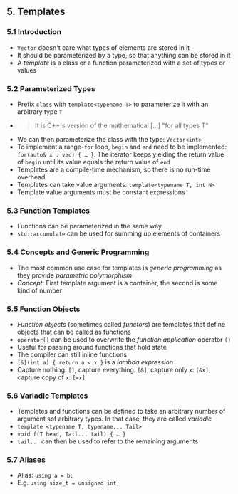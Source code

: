 ## 5. Templates

### 5.1 Introduction

- `Vector` doesn't care what types of elements are stored in it
- It should be parameterized by a type, so that anything can be stored in it
- A *template* is a class or a function parameterized with a set of types or values

### 5.2 Parameterized Types

- Prefix `class` with `template<typename T>` to parameterize it with an arbitrary type `T`
- > It is C++'s version of the mathematical [...] "for all types T"
- We can then parameterize the class with the type: `Vector<int>`
- To implement a range-`for` loop, `begin` and `end` need to be implemented: `for(auto& x : vec) { … }`. The iterator keeps yielding the return value of `begin` until its value equals the return value of `end`
- Templates are a compile-time mechanism, so there is no run-time overhead
- Templates can take value arguments: `template<typename T, int N>`
- Template value arguments must be constant expressions

### 5.3 Function Templates

- Functions can be parameterized in the same way
- `std::accumulate` can be used for summing up elements of containers

### 5.4 Concepts and Generic Programming

- The most common use case for templates is *generic programming* as they provide *parametric polymorphism*
- *Concept*: First template argument is a container, the second is some kind of number

### 5.5 Function Objects

- *Function objects* (sometimes called *functors*) are templates that define objects that can be called as functions
- `operator()` can be used to overwrite the *function application* operator `()`
- Useful for passing around functions that hold state
- The compiler can still inline functions
- `[&](int a) { return a < x }` is a *lambda expression*
- Capture nothing: `[]`, capture everything: `[&]`, capture only `x`: `[&x]`, capture copy of `x`: `[=x]`

### 5.6 Variadic Templates

- Templates and functions can be defined to take an arbitrary number of argument sof arbitrary types. In that case, they are called *variadic*
- `template <typename T, typename... Tail>`
- `void f(T head, Tail... tail) { … }`
- `tail...` can then be used to refer to the remaining arguments

### 5.7 Aliases

- Alias: `using a = b;`
- E.g. `using size_t = unsigned int;`
